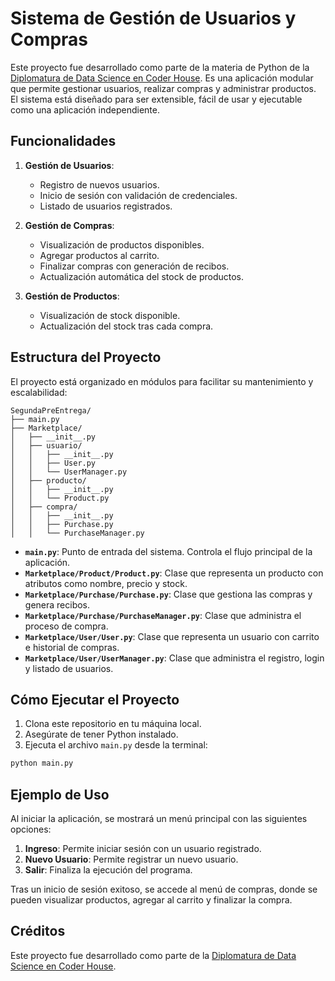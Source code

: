 # Sistema de Gestión de Usuarios y Compras

Este proyecto fue desarrollado como parte de la materia de Python de la [Diplomatura de Data Science en Coder House](https://www.coderhouse.com/ar/diplomaturas/data/). Es una aplicación modular que permite gestionar usuarios, realizar compras y administrar productos. El sistema está diseñado para ser extensible, fácil de usar y ejecutable como una aplicación independiente.

## Funcionalidades

1. **Gestión de Usuarios**:
   - Registro de nuevos usuarios.
   - Inicio de sesión con validación de credenciales.
   - Listado de usuarios registrados.

2. **Gestión de Compras**:
   - Visualización de productos disponibles.
   - Agregar productos al carrito.
   - Finalizar compras con generación de recibos.
   - Actualización automática del stock de productos.

3. **Gestión de Productos**:
   - Visualización de stock disponible.
   - Actualización del stock tras cada compra.

## Estructura del Proyecto

El proyecto está organizado en módulos para facilitar su mantenimiento y escalabilidad:

```
SegundaPreEntrega/
├── main.py
├── Marketplace/
│   ├── __init__.py
│   ├── usuario/
│   │   ├── __init__.py
│   │   ├── User.py
│   │   └── UserManager.py
│   ├── producto/
│   │   ├── __init__.py
│   │   └── Product.py
│   ├── compra/
│   │   ├── __init__.py
│   │   ├── Purchase.py
│   │   └── PurchaseManager.py

```

- **`main.py`**: Punto de entrada del sistema. Controla el flujo principal de la aplicación.
- **`Marketplace/Product/Product.py`**: Clase que representa un producto con atributos como nombre, precio y stock.
- **`Marketplace/Purchase/Purchase.py`**: Clase que gestiona las compras y genera recibos.
- **`Marketplace/Purchase/PurchaseManager.py`**: Clase que administra el proceso de compra.
- **`Marketplace/User/User.py`**: Clase que representa un usuario con carrito e historial de compras.
- **`Marketplace/User/UserManager.py`**: Clase que administra el registro, login y listado de usuarios.

## Cómo Ejecutar el Proyecto

1. Clona este repositorio en tu máquina local.
2. Asegúrate de tener Python instalado.
3. Ejecuta el archivo `main.py` desde la terminal:

```bash
python main.py
```

## Ejemplo de Uso

Al iniciar la aplicación, se mostrará un menú principal con las siguientes opciones:

1. **Ingreso**: Permite iniciar sesión con un usuario registrado.
2. **Nuevo Usuario**: Permite registrar un nuevo usuario.
3. **Salir**: Finaliza la ejecución del programa.

Tras un inicio de sesión exitoso, se accede al menú de compras, donde se pueden visualizar productos, agregar al carrito y finalizar la compra.

## Créditos

Este proyecto fue desarrollado como parte de la [Diplomatura de Data Science en Coder House](https://www.coderhouse.com/ar/diplomaturas/data/).